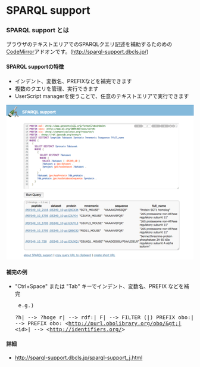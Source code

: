 # SPARQL support
### SPARQL support とは
ブラウザのテキストエリアでのSPARQLクエリ記述を補助するたのめの[CodeMirror](https://codemirror.net/)アドオンです。(http://sparql-support.dbcls.jp/)

#### SPARQL supportの特徴
* インデント、変数名、PREFIXなどを補完できます
* 複数のクエリを管理、実行できます
* UserScript managerを使うことで、任意のテキストエリアで実行できます

![Fig-1](https://raw.githubusercontent.com/dbcls/website/master/services/images/SPARQL_support_fig-1.png)

#### 補完の例
* "Ctrl+Space" または "Tab" キーでインデント、変数名、PREFIX などを補完 
      <pre>
e.g.)	
?h|             -->   ?hoge
r|              -->   rdf:|
F|              -->   FILTER (|)
PREFIX obo:|    -->   PREFIX obo: &lt;http://purl.obolibrary.org/obo/&gt;|
&lt;id&gt;|           -->   &lt;http://identifiers.org/&gt;
</pre>

#### 詳細
* http://sparql-support.dbcls.jp/sparql-support_j.html
